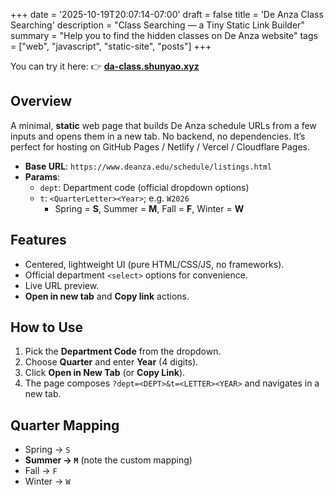 +++
date = '2025-10-19T20:07:14-07:00'
draft = false
title = 'De Anza Class Searching'
description = "Class Searching — a Tiny Static Link Builder"
summary = "Help you to find the hidden classes on De Anza website"
tags = ["web", "javascript", "static-site", "posts"]
+++

You can try it here: 👉 **[da-class.shunyao.xyz](https://da-class.shunyao.xyz/)**

## Overview
A minimal, **static** web page that builds De Anza schedule URLs from a few inputs and opens them in a new tab. No backend, no dependencies. It’s perfect for hosting on GitHub Pages / Netlify / Vercel / Cloudflare Pages.

- **Base URL**: `https://www.deanza.edu/schedule/listings.html`
- **Params**:
  - `dept`: Department code (official dropdown options)
  - `t`: `<QuarterLetter><Year>`; e.g. `W2026`
    - Spring = **S**, Summer = **M**, Fall = **F**, Winter = **W**

## Features
- Centered, lightweight UI (pure HTML/CSS/JS, no frameworks).
- Official department `<select>` options for convenience.
- Live URL preview.
- **Open in new tab** and **Copy link** actions.

## How to Use
1. Pick the **Department Code** from the dropdown.
2. Choose **Quarter** and enter **Year** (4 digits).
3. Click **Open in New Tab** (or **Copy Link**).
4. The page composes `?dept=<DEPT>&t=<LETTER><YEAR>` and navigates in a new tab.

## Quarter Mapping
- Spring → `S`
- **Summer → `M`** (note the custom mapping)
- Fall → `F`
- Winter → `W`
